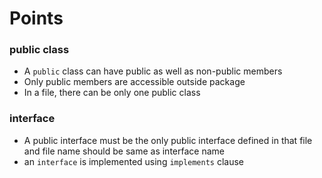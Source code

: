 # Points

### public class

- A `public` class can have public as well as non-public members
- Only public members are accessible outside package
- In a file, there can be only one public class

### interface

- A public interface must be the only public interface defined in that file and file name should be same as interface name
- an `interface` is implemented using `implements` clause